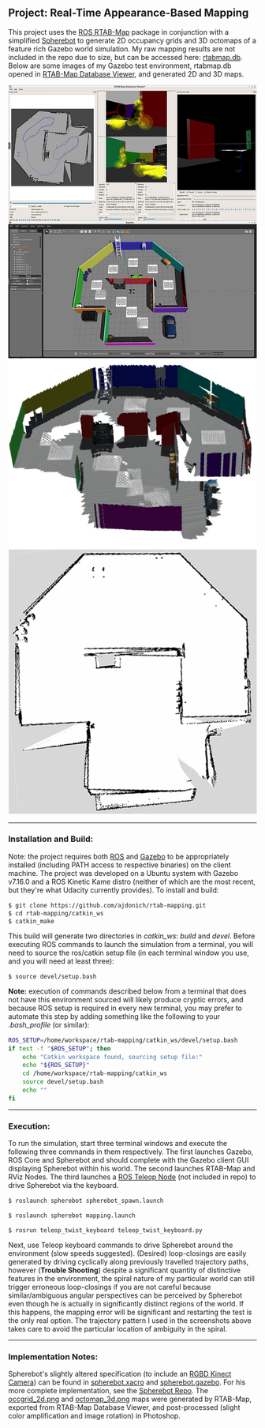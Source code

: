 ## Project: Real-Time Appearance-Based Mapping 

This project uses the [ROS RTAB-Map](http://wiki.ros.org/rtabmap_ros) package in conjunction with a simplified [Spherebot](https://github.com/ajdonich/spherebot) to generate 2D occupancy grids and 3D octomaps of a feature rich Gazebo world simulation. My raw mapping results are not included in the repo due to size, but can be accessed here: [rtabmap.db](https://drive.google.com/file/d/192qhcvObWA0YEF3vVoobDNf0qe4kX5KN/view?usp=sharing). Below are some images of my Gazebo test environment, rtabmap.db opened in [RTAB-Map Database Viewer](https://github.com/introlab/rtabmap/wiki/Tools), and generated 2D and 3D maps. 

![testscreens](https://github.com/ajdonich/rtab-mapping/blob/main/testscreens.jpg)
![mappings](https://github.com/ajdonich/rtab-mapping/blob/main/mappings.jpg)

___

### Installation and Build:

Note: the project requires both [ROS](http://wiki.ros.org/ROS/Installation) and [Gazebo](http://gazebosim.org/) to be appropriately installed (including PATH access to respective binaries) on the client machine. The project was developed on a Ubuntu system with Gazebo v7.16.0 and a ROS Kinetic Kame distro (neither of which are the most recent, but they're what Udacity currently provides). To install and build:

```
$ git clone https://github.com/ajdonich/rtab-mapping.git
$ cd rtab-mapping/catkin_ws
$ catkin_make
```

This build will generate two directories in *catkin_ws*: *build* and *devel*. Before executing ROS commands to launch the simulation from a terminal, you will need to source the ros/catkin setup file (in each terminal window you use, and you will need at least three):
```
$ source devel/setup.bash
```
**Note:** execution of commands described below from a terminal that does not have this environment sourced will likely produce cryptic errors, and because ROS setup is required in every new terminal, you may prefer to automate this step by adding something like the following to your *.bash_profile* (or similar):

``` bash
ROS_SETUP=/home/workspace/rtab-mapping/catkin_ws/devel/setup.bash
if test -f "$ROS_SETUP"; then
    echo "Catkin workspace found, sourcing setup file:"
    echo "${ROS_SETUP}"
    cd /home/workspace/rtab-mapping/catkin_ws
    source devel/setup.bash
    echo ""
fi
```
___

### Execution:

To run the simulation, start three terminal windows and execute the following three commands in them respectively. The first launches Gazebo, ROS Core and Spherebot and should complete with the Gazebo client GUI displaying Spherebot within his world. The second launches RTAB-Map and RViz Nodes. The third launches a [ROS Teleop Node](https://github.com/ros-teleop/teleop_twist_keyboard) (not included in repo) to drive Spherebot via the keyboard.

```
$ roslaunch spherebot spherebot_spawn.launch
```
```
$ roslaunch spherebot mapping.launch
```
```
$ rosrun teleop_twist_keyboard teleop_twist_keyboard.py
```

Next, use Teleop keyboard commands to drive Spherebot around the environment (slow speeds suggested). (Desired) loop-closings are easily generated by driving cyclically along previously travelled trajectory paths, however (**Trouble Shooting**) despite a significant quantity of distinctive features in the environment, the spiral nature of my particular world can still trigger erroneous loop-closings if you are not careful because similar/ambiguous angular perspectives can be perceived by Spherebot even though he is actually in significantly distinct regions of the world. If this happens, the mapping error will be significant and restarting the test is the only real option. The trajectory pattern I used in the screenshots above takes care to avoid the particular location of ambiguity in the spiral.  

___  
  
### Implementation Notes:

Spherebot's slightly altered specification (to include an [RGBD Kinect Camera](http://gazebosim.org/tutorials/?tut=ros_depth_camera)) can be found in [spherebot.xacro](https://github.com/ajdonich/rtab-mapping/blob/main/catkin_ws/src/spherebot/urdf/spherebot.xacro) and [spherebot.gazebo](https://github.com/ajdonich/rtab-mapping/blob/main/catkin_ws/src/spherebot/urdf/spherebot.gazebo). For his more complete implementation, see the [Spherebot Repo](https://github.com/ajdonich/spherebot). The [occgrid_2d.png](https://github.com/ajdonich/rtab-mapping/blob/main/catkin_ws/src/spherebot/maps/occgrid_2d.png) and [octomap_3d.png](https://github.com/ajdonich/rtab-mapping/blob/main/catkin_ws/src/spherebot/maps/octomap_3d.png) maps were generated by RTAB-Map, exported from RTAB-Map Database Viewer, and post-processed (slight color amplification and image rotation) in Photoshop.
